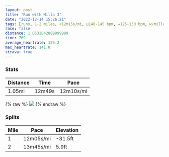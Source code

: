 ```yaml
---
layout: post
title: "Run with Milla 3"
date: "2022-12-14 15:26:21"
tags: [runs, 1-2 miles, <12m15s/mi, μ140-145 bpm, →125-130 bpm, w/milla]
race: false
distance: 1.0532842869999999
time: 769
average_heartrate: 129.2
max_heartrate: 141.0
strava: true
---
```


### Stats

| Distance | Time | Pace |
|----------|------|------|
|1.05mi|12m49s|12m10s/mi|

{% raw %}
<img src='https://maps.googleapis.com/maps/api/staticmap?maptype=roadmap&path=enc:mfwwFpvsbM[d@?F]ZCJM?]JILARM^OVUp@?NFLr@x@Cp@GfAc@|A?TGHbAl@PBZPNLTJAVM\@DPPPJdAb@a@bAMj@ALa@jAGXCDQ`AM\[`AI^q@bBKASM{Am@WY[WD?z@^p@f@v@ZnBpAUUWMIFQj@S\ENx@n@l@\d@`@x@j@t@n@rBnAj@b@TLPT?GKKc@YUSSIIMsBsAa@S{@q@]QmBqAAG&key=AIzaSyC1MId7bFpkLXNAaYhBSTb8jLyiSqzbDtM&size=800x800&markers=color:yellow|label:S|40.75639,-73.99801&markers=color:green|label:F|40.757030000000015,-74.00530000000002'>
{% endraw %}

### Splits

| Mile | Pace | Elevation |
|------|------|-----------|
|1|12m05s/mi|-31.5ft|
|2|13m45s/mi|5.9ft|
